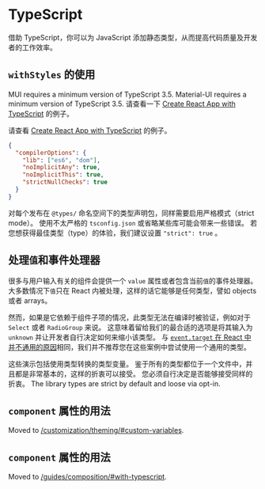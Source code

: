 # TypeScript

<p class="description">借助 TypeScript，你可以为 JavaScript 添加静态类型，从而提高代码质量及开发者的工作效率。</p>

## `withStyles` 的使用

<!-- #default-branch-switch -->

MUI requires a minimum version of TypeScript 3.5. Material-UI requires a minimum version of TypeScript 3.5. 请查看一下 [Create React App with TypeScript](https://github.com/mui/material-ui/tree/master/examples/create-react-app-with-typescript) 的例子。

请查看 [Create React App with TypeScript](https://github.com/mui/material-ui/tree/next/examples/create-react-app-with-typescript) 的例子。

```json
{
  "compilerOptions": {
    "lib": ["es6", "dom"],
    "noImplicitAny": true,
    "noImplicitThis": true,
    "strictNullChecks": true
  }
}
```

对每个发布在 `@types/` 命名空间下的类型声明包，同样需要启用严格模式（strict mode）。 使用不太严格的 `tsconfig.json` 或省略某些库可能会带来一些错误。 若您想获得最佳类型（type）的体验，我们建议设置 `"strict": true` 。

## 处理`值`和事件处理器

很多与用户输入有关的组件会提供一个 `value` 属性或者包含当前`值`的事件处理器。 大多数情况下`值`只在 React 内被处理，这样的话它能够是任何类型，譬如 objects 或者 arrays。

然而，如果是它依赖于组件子项的情况，此类型无法在编译时被验证，例如对于 `Select` 或者 `RadioGroup` 来说。 这意味着留给我们的最合适的选项是将其输入为 `unknown` 并让开发者自行决定如何来缩小该类型。 与 [`event.target` 在 React 中并不通用的原因](https://github.com/DefinitelyTyped/DefinitelyTyped/issues/11508#issuecomment-256045682)相同，我们并不推荐您在这些案例中尝试使用一个通用的类型。

这些演示包括使用类型转换的类型变量。 鉴于所有的类型都位于一个文件中，并且都是非常基本的，这样的折衷可以接受。 您必须自行决定是否能够接受同样的折衷。 The library types are strict by default and loose via opt-in.

## `component` 属性的用法

Moved to [/customization/theming/#custom-variables](/material-ui/customization/theming/#custom-variables).

## `component` 属性的用法

Moved to [/guides/composition/#with-typescript](/material-ui/guides/composition/#with-typescript).
